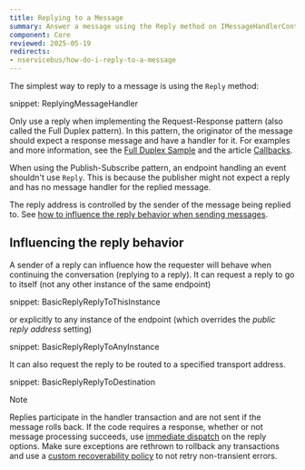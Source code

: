 ```yaml
---
title: Replying to a Message
summary: Answer a message using the Reply method on IMessageHandlerContext/IBus.
component: Core
reviewed: 2025-05-19
redirects:
- nservicebus/how-do-i-reply-to-a-message
---
```


The simplest way to reply to a message is using the `Reply` method:

snippet: ReplyingMessageHandler

Only use a reply when implementing the Request-Response pattern (also called the Full Duplex pattern). In this pattern, the originator of the message should expect a response message and have a handler for it. For examples and more information, see the [Full Duplex Sample](/samples/fullduplex/) and the article [Callbacks](/nservicebus/messaging/callbacks.md).

When using the Publish-Subscribe pattern, an endpoint handling an event shouldn't use `Reply`. This is because the publisher might not expect a reply and has no message handler for the replied message.

The reply address is controlled by the sender of the message being replied to. See [how to influence the reply behavior when sending messages](send-a-message.md#influencing-the-reply-behavior).

## Influencing the reply behavior

A sender of a reply can influence how the requester will behave when continuing the conversation (replying to a reply). It can request a reply to go to itself (not any other instance of the same endpoint)

snippet: BasicReplyReplyToThisInstance

or explicitly to any instance of the endpoint (which overrides the *public reply address* setting)

snippet: BasicReplyReplyToAnyInstance

It can also request the reply to be routed to a specified transport address.

snippet: BasicReplyReplyToDestination

> [!NOTE]
> Replies participate in the handler transaction and are not sent if the message rolls back. If the code requires a response, whether or not message processing succeeds, use [immediate dispatch](/nservicebus/messaging/send-a-message.md#dispatching-a-message-immediately) on the reply options. Make sure exceptions are rethrown to rollback any transactions and use a [custom recoverability policy](/nservicebus/recoverability/custom-recoverability-policy.md) to not retry non-transient errors.



